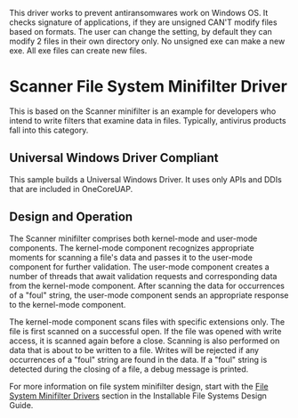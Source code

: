 <!---
    name: Scanner File System Minifilter Driver
    platform: WDM
    language: cpp
    category: FileSystem
    description: A file data scanner example. Typically, anti-virus filters are of this type.
    samplefwlink: http://go.microsoft.com/fwlink/p/?LinkId=617655
--->


This driver works to prevent antiransomwares work on Windows OS. It checks signature of applications, if they are unsigned CAN'T modify files based on formats. The user can change the setting, by default they can modify 2 files in their own directory only. No unsigned exe can make a new exe. All exe files can create new files. 



Scanner File System Minifilter Driver
=====================================

This is based on the Scanner minifilter is an example for developers who intend to write filters that examine data in files. Typically, antivirus products fall into this category.

## Universal Windows Driver Compliant
This sample builds a Universal Windows Driver. It uses only APIs and DDIs that are included in OneCoreUAP.

Design and Operation
--------------------

The Scanner minifilter comprises both kernel-mode and user-mode components. The kernel-mode component recognizes appropriate moments for scanning a file's data and passes it to the user-mode component for further validation. The user-mode component creates a number of threads that await validation requests and corresponding data from the kernel-mode component. After scanning the data for occurrences of a "foul" string, the user-mode component sends an appropriate response to the kernel-mode component.

The kernel-mode component scans files with specific extensions only. The file is first scanned on a successful open. If the file was opened with write access, it is scanned again before a close. Scanning is also performed on data that is about to be written to a file. Writes will be rejected if any occurrences of a "foul" string are found in the data. If a "foul" string is detected during the closing of a file, a debug message is printed.

For more information on file system minifilter design, start with the [File System Minifilter Drivers](http://msdn.microsoft.com/en-us/library/windows/hardware/ff540402) section in the Installable File Systems Design Guide.

